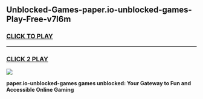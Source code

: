 
## Unblocked-Games-paper.io-unblocked-games-Play-Free-v7l6m
<h3>
<a href="https://premium76.site?title=paper.io-unblocked-games&ref=10A">CLICK TO PLAY</a></h3>
<hr>

<h3>
<a href="https://premium76.site?title=paper.io-unblocked-games&ref=10A">CLICK 2 PLAY</a>
  
</h3>

<a href="https://premium76.site?title=paper.io-unblocked-games&ref=10A"><img src="https://clearcache.store/games.png"></a>


**paper.io-unblocked-games games unblocked: Your Gateway to Fun and Accessible Online Gaming**
